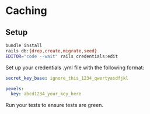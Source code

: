 # Caching

## Setup
```bash
bundle install
rails db:{drop,create,migrate,seed}
EDITOR="code --wait" rails credentials:edit
```

Set up your credentials .yml file with the following format:
```yml
secret_key_base: ignore_this_1234_qwertyasdfjkl

pexels:
  key: abcd1234_your_key_here

```

Run your tests to ensure tests are green. 

